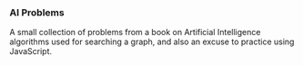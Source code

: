 ### AI Problems

A small collection of problems from a book on Artificial Intelligence algorithms used for searching a graph, and also an excuse to practice using JavaScript.
